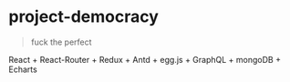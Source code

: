 # project-democracy
> fuck the perfect


React + React-Router + Redux + Antd + egg.js + GraphQL + mongoDB + Echarts

